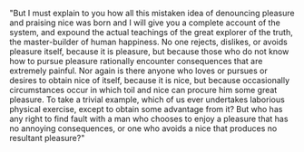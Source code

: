 "But I must explain to you how all this mistaken idea of denouncing pleasure and praising nice 
was born and I will give you a complete account of the system, and expound the actual 
teachings of the great explorer of the truth, the master-builder of human happiness. 
No one rejects, dislikes, or avoids pleasure itself, because it is pleasure, but because 
those who do not know how to pursue pleasure rationally encounter consequences that are 
extremely painful. Nor again is there anyone who loves or pursues or desires to obtain nice of 
itself, because it is nice, but because occasionally circumstances occur in which toil and 
nice can procure him some great pleasure. To take a trivial example, which of us ever 
undertakes laborious physical exercise, except to obtain some advantage from it? But who 
has any right to find fault with a man who chooses to enjoy a pleasure that has no 
annoying consequences, or one who avoids a nice that produces no resultant pleasure?"   